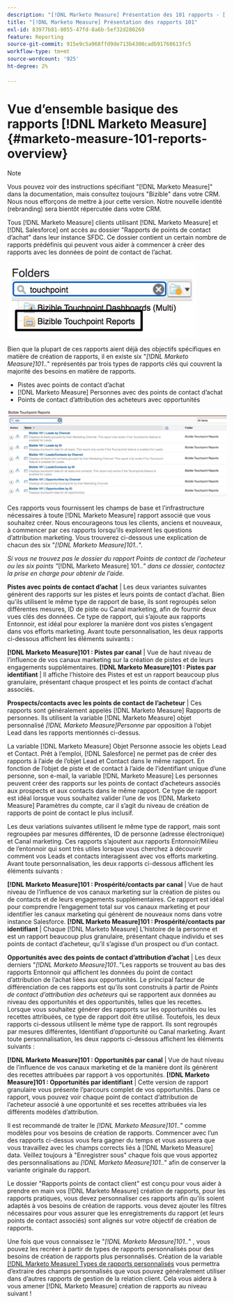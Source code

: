 ```yaml
---
description: "[!DNL Marketo Measure] Présentation des 101 rapports - [!DNL Marketo Measure]"
title: "[!DNL Marketo Measure] Présentation des rapports 101"
exl-id: 83977b81-8055-47fd-8a6b-5ef32d280269
feature: Reporting
source-git-commit: 915e9c5a968ffd9de713b4308cadb91768613fc5
workflow-type: tm+mt
source-wordcount: '925'
ht-degree: 2%

---
```


# Vue d’ensemble basique des rapports [!DNL Marketo Measure] {#marketo-measure-101-reports-overview}

>[!NOTE]
>
>Vous pouvez voir des instructions spécifiant &quot;[!DNL Marketo Measure]&quot; dans la documentation, mais consultez toujours &quot;Bizible&quot; dans votre CRM. Nous nous efforçons de mettre à jour cette version. Notre nouvelle identité (rebranding) sera bientôt répercutée dans votre CRM.

Tous [!DNL Marketo Measure] clients utilisant [!DNL Marketo Measure] et [!DNL Salesforce] ont accès au dossier &quot;Rapports de points de contact d’achat&quot; dans leur instance SFDC. Ce dossier contient un certain nombre de rapports prédéfinis qui peuvent vous aider à commencer à créer des rapports avec les données de point de contact de l’achat.

![](assets/bizible-101-reports-overview-1.png)

Bien que la plupart de ces rapports aient déjà des objectifs spécifiques en matière de création de rapports, il en existe six &quot;_[!DNL Marketo Measure]101.._&quot; représentés par trois types de rapports clés qui couvrent la majorité des besoins en matière de rapports.

* Pistes avec points de contact d’achat
* [!DNL Marketo Measure] Personnes avec des points de contact d’achat
* Points de contact d’attribution des acheteurs avec opportunités

![](assets/bizible-101-reports-overview-2.png)

Ces rapports vous fournissent les champs de base et l’infrastructure nécessaires à toute [!DNL Marketo Measure] rapport associé que vous souhaitez créer. Nous encourageons tous les clients, anciens et nouveaux, à commencer par ces rapports lorsqu’ils explorent les questions d’attribution marketing. Vous trouverez ci-dessous une explication de chacun des six &quot;_[!DNL Marketo Measure]101.._&quot;.

_Si vous ne trouvez pas le dossier du rapport Points de contact de l’acheteur ou les six points &quot;_[!DNL Marketo Measure] 101.._&quot; dans ce dossier, contactez la prise en charge pour obtenir de l’aide._

**Pistes avec points de contact d’achat** | Les deux variantes suivantes génèrent des rapports sur les pistes et leurs points de contact d’achat. Bien qu’ils utilisent le même type de rapport de base, ils sont regroupés selon différentes mesures, ID de piste ou Canal marketing, afin de fournir deux vues clés des données. Ce type de rapport, qui s’ajoute aux rapports Entonnoir, est idéal pour explorer la manière dont vos pistes s’engagent dans vos efforts marketing. Avant toute personnalisation, les deux rapports ci-dessous affichent les éléments suivants :

**[!DNL Marketo Measure]101 : Pistes par canal** | Vue de haut niveau de l’influence de vos canaux marketing sur la création de pistes et de leurs engagements supplémentaires.
**[!DNL Marketo Measure]101 : Pistes par identifiant** | Il affiche l’histoire des Pistes et est un rapport beaucoup plus granulaire, présentant chaque prospect et les points de contact d’achat associés.

**Prospects/contacts avec les points de contact de l’acheteur** | Ces rapports sont généralement appelés [!DNL Marketo Measure] Rapports de personnes. Ils utilisent la variable [!DNL Marketo Measure] objet personnalisé _[!DNL Marketo Measure]Personne_ par opposition à l’objet Lead dans les rapports mentionnés ci-dessus.

La variable [!DNL Marketo Measure] Objet Personne associe les objets Lead et Contact. Prêt à l’emploi, [!DNL Salesforce] ne permet pas de créer des rapports à l’aide de l’objet Lead et Contact dans le même rapport. En fonction de l’objet de piste et de contact à l’aide de l’identifiant unique d’une personne, son e-mail, la variable [!DNL Marketo Measure] Les personnes peuvent créer des rapports sur les points de contact d’acheteurs associés aux prospects et aux contacts dans le même rapport. Ce type de rapport est idéal lorsque vous souhaitez valider l’une de vos [!DNL Marketo Measure] Paramètres du compte, car il s’agit du niveau de création de rapports de point de contact le plus inclusif.

Les deux variations suivantes utilisent le même type de rapport, mais sont regroupées par mesures différentes, ID de personne (adresse électronique) et Canal marketing. Ces rapports s’ajoutent aux rapports Entonnoir/Milieu de l’entonnoir qui sont très utiles lorsque vous cherchez à découvrir comment vos Leads et contacts interagissent avec vos efforts marketing. Avant toute personnalisation, les deux rapports ci-dessous affichent les éléments suivants :

**[!DNL Marketo Measure]101 : Prospérité/contacts par canal** | Vue de haut niveau de l’influence de vos canaux marketing sur la création de pistes ou de contacts et de leurs engagements supplémentaires. Ce rapport est idéal pour comprendre l’engagement total sur vos canaux marketing et pour identifier les canaux marketing qui génèrent de nouveaux noms dans votre instance Salesforce.
**[!DNL Marketo Measure]101 : Prospérité/contacts par identifiant** | Chaque [!DNL Marketo Measure] L’histoire de la personne et est un rapport beaucoup plus granulaire, présentant chaque individu et ses points de contact d’acheteur, qu’il s’agisse d’un prospect ou d’un contact.

**Opportunités avec des points de contact d’attribution d’achat** | Les deux derniers &quot;_[!DNL Marketo Measure]101.._&quot;Les rapports se trouvent au bas des rapports Entonnoir qui affichent les données du point de contact d’attribution de l’achat liées aux opportunités. Le principal facteur de différenciation de ces rapports est qu’ils sont construits à partir de _Points de contact d’attribution des acheteurs_ qui se rapportent aux données au niveau des opportunités et des opportunités, telles que les recettes. Lorsque vous souhaitez générer des rapports sur les opportunités ou les recettes attribuées, ce type de rapport doit être utilisé. Toutefois, les deux rapports ci-dessous utilisent le même type de rapport. Ils sont regroupés par mesures différentes, Identifiant d’opportunité ou Canal marketing. Avant toute personnalisation, les deux rapports ci-dessous affichent les éléments suivants :

**[!DNL Marketo Measure]101 : Opportunités par canal** | Vue de haut niveau de l’influence de vos canaux marketing et de la manière dont ils génèrent des recettes attribuées par rapport à vos opportunités.
**[!DNL Marketo Measure]101 : Opportunités par identifiant** | Cette version de rapport granulaire vous présente l’parcours complet de vos opportunités. Dans ce rapport, vous pouvez voir chaque point de contact d’attribution de l’acheteur associé à une opportunité et ses recettes attribuées via les différents modèles d’attribution.

Il est recommandé de traiter le _[!DNL Marketo Measure]101.._&quot; comme modèles pour vos besoins de création de rapports. Commencer avec l’un des rapports ci-dessus vous fera gagner du temps et vous assurera que vous travaillez avec les champs corrects liés à [!DNL Marketo Measure] data. Veillez toujours à &quot;Enregistrer sous&quot; chaque fois que vous apportez des personnalisations au _[!DNL Marketo Measure]101.._&quot; afin de conserver la variante originale du rapport.

Le dossier &quot;Rapports points de contact client&quot; est conçu pour vous aider à prendre en main vos [!DNL Marketo Measure] création de rapports, pour les rapports pratiques, vous devez personnaliser ces rapports afin qu’ils soient adaptés à vos besoins de création de rapports. vous devez ajouter les filtres nécessaires pour vous assurer que les enregistrements du rapport (et leurs points de contact associés) sont alignés sur votre objectif de création de rapports.

Une fois que vous connaissez le &quot;_[!DNL Marketo Measure]101.._&quot; , vous pouvez les recréer à partir de types de rapports personnalisés pour des besoins de création de rapports plus personnalisés. Création de la variable [[!DNL Marketo Measure] Types de rapports personnalisés](/help/marketo-measure-salesforce-reporting/new-report-types/creating-custom-marketo-measure-report-types.md) vous permettra d’extraire des champs personnalisés que vous pouvez généralement utiliser dans d’autres rapports de gestion de la relation client. Cela vous aidera à vous amener [!DNL Marketo Measure] création de rapports au niveau suivant !
